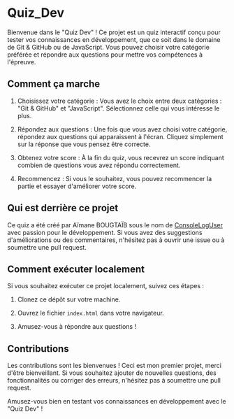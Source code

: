 # Quiz_Dev

Bienvenue dans le "Quiz Dev" ! Ce projet est un quiz interactif conçu pour tester vos connaissances en développement, que ce soit dans le domaine de Git & GitHub ou de JavaScript. Vous pouvez choisir votre catégorie préférée et répondre aux questions pour mettre vos compétences à l'épreuve.

## Comment ça marche

1. Choisissez votre catégorie : Vous avez le choix entre deux catégories : "Git & GitHub" et "JavaScript". Sélectionnez celle qui vous intéresse le plus.

2. Répondez aux questions : Une fois que vous avez choisi votre catégorie, répondez aux questions qui apparaissent à l'écran. Cliquez simplement sur la réponse que vous pensez être correcte.

3. Obtenez votre score : À la fin du quiz, vous recevrez un score indiquant combien de questions vous avez répondu correctement.

4. Recommencez : Si vous le souhaitez, vous pouvez recommencer la partie et essayer d'améliorer votre score.

## Qui est derrière ce projet

Ce quiz a été créé par Aïmane BOUGTAÏB sous le nom de [ConsoleLogUser](https://github.com/consoleLogUser) avec passion pour le développement. Si vous avez des suggestions d'améliorations ou des commentaires, n'hésitez pas à ouvrir une issue ou à soumettre une pull request.

## Comment exécuter localement

Si vous souhaitez exécuter ce projet localement, suivez ces étapes :

1. Clonez ce dépôt sur votre machine.

2. Ouvrez le fichier `index.html` dans votre navigateur.

3. Amusez-vous à répondre aux questions !

## Contributions

Les contributions sont les bienvenues ! Ceci est mon premier projet, merci d'être bienveillant. Si vous souhaitez ajouter de nouvelles questions, des fonctionnalités ou corriger des erreurs, n'hésitez pas à soumettre une pull request.

Amusez-vous bien en testant vos connaissances en développement avec le "Quiz Dev" !
